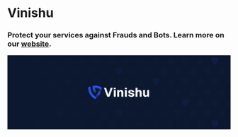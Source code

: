 # Vinishu

### Protect your services against Frauds and Bots. Learn more on our [website](https://www.vinishu.io/).

![Vinishu](banner.png)
